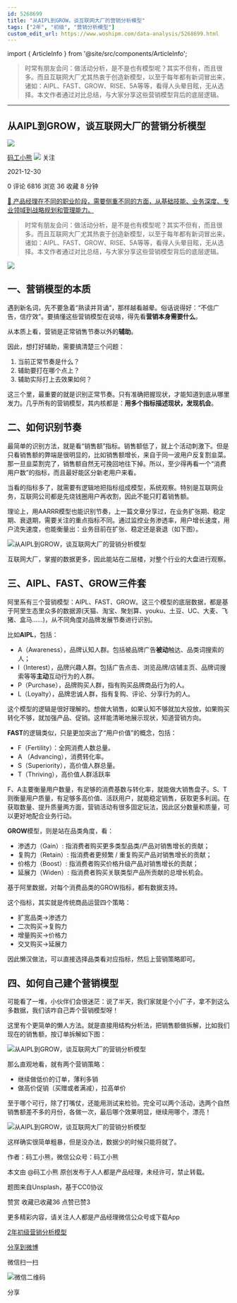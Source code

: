 ```yaml
---
id: 5268699
title: "从AIPL到GROW，谈互联网大厂的营销分析模型"
tags: ["2年", "初级", "营销分析模型"]
custom_edit_url: https://www.woshipm.com/data-analysis/5268699.html
---
```

import { ArticleInfo } from '@site/src/components/ArticleInfo';

<ArticleInfo
    author="码工小熊"
    authorLink="https://www.woshipm.com/u/1285820"
    published="2021-12-30"
    views={6816}
    comments={0}
    collects={36}
/>

> 时常有朋友会问：做活动分析，是不是也有模型呢？其实不但有，而且很多。而且互联网大厂尤其热衷于创造新模型，以至于每年都有新词冒出来，诸如：AIPL、FAST、GROW、RISE、5A等等，看得人头晕目眩，无从选择。本文作者通过对比总结，与大家分享这些营销模型背后的底层逻辑。

---

## 从AIPL到GROW，谈互联网大厂的营销分析模型

[![](https://static.woshipm.com/APP_U_202106_20210620005424_1343.jpeg?imageView2/1/w/72/h/72/q/100)](https://www.woshipm.com/u/1285820)

[码工小熊](https://www.woshipm.com/u/1285820) ![](https://static.woshipm.com/tag/1101_1@2x.png) 关注

2021-12-30

0 评论 6816 浏览 36 收藏 8 分钟

[🔗 产品经理在不同的职业阶段，需要侧重不同的方面，从基础技能、业务深度、专业领域到战略规划和管理能力。](https://ke.qidianla.com/courses/90pm)

> 时常有朋友会问：做活动分析，是不是也有模型呢？其实不但有，而且很多。而且互联网大厂尤其热衷于创造新模型，以至于每年都有新词冒出来，诸如：AIPL、FAST、GROW、RISE、5A等等，看得人头晕目眩，无从选择。本文作者通过对比总结，与大家分享这些营销模型背后的底层逻辑。

![](https://image.yunyingpai.com/wp/2021/12/HXze81b9hhcWGR2IG1P8.jpg)

## 一、营销模型的本质

遇到新名词，先不要急着“熟读并背诵”，那样越看越晕。俗话说得好：“不信广告，信疗效”。要搞懂这些营销模型在说啥，得先看**营销本身需要什么**。

从本质上看，营销是正常销售节奏以外的**辅助**。

因此，想打好辅助，需要搞清楚三个问题：

1.  当前正常节奏是什么？
2.  辅助要打在哪个点上？
3.  辅助实际打上去效果如何？

这三个里，最重要的就是识别正常节奏。只有准确把握现状，才能知道到底从哪里发力。几乎所有的营销模型，其内核都是：**用多个指标描述现状，发现机会**。

## 二、如何识别节奏

最简单的识别方法，就是看“销售额”指标。销售额低了，就上个活动刺激下。但是只看销售额的弊端是很明显的，比如销售额增长，来自于同一波用户反复割韭菜。那一旦韭菜割完了，销售额自然无可挽回地往下掉。所以，至少得再看一个“消费用户数”的指标，而且最好能区分新老用户来看。

当看的指标多了，就需要有逻辑地把指标组成模型，系统观察。特别是互联网业务，互联网公司都是先烧钱圈用户再收割，因此不能只盯着销售额。

理论上，用AARRR模型也能识别节奏，上一篇文章分享过，在业务扩张期、稳定期、衰退期，需要关注的重点指标不同。通过监控业务渗透率，用户增长速度，用户流失速度，也能衡量出：业务目前在扩张、稳定还是衰退（如下图）。

![从AIPL到GROW，谈互联网大厂的营销分析模型](https://image.woshipm.com/wp-files/2021/12/fpm1KYsLKnLkL1RPnuD8.png)

互联网大厂，掌握的数据更多，因此能站在二层楼，对整个行业的大盘进行观察。

## 三、AIPL、FAST、GROW三件套

阿里系有三个营销模型：AIPL、FAST、GROW。这三个模型的底层数据，都是基于阿里生态里众多的数据源(天猫、淘宝、聚划算、youku、土豆、UC、大麦、飞猪、盒马……)，从不同角度对品牌发展节奏进行识别。

比如**AIPL**，包括：

*   A（Awareness），品牌认知人群。包括被品牌广告**被动**触达、品类词搜索的人；
*   I（Interest），品牌兴趣人群。包括广告点击、浏览品牌/店铺主页、品牌词搜索等等**主动**互动行为的人群。
*   P（Purchase），品牌购买人群，指有购买品牌商品行为的人。
*   L（Loyalty），品牌忠诚人群，指有复购、评论、分享行为的人。

这个模型的逻辑是很好理解的。想做大销售，如果认知不够就加大投放，如果购买转化不够，就加强产品、促销。这样能清晰地展示现状，知道营销方向。

**FAST**的逻辑类似，只是更加突出了“用户价值”的概念，包括：

*   F（Fertility）：全网消费人数总量。
*   A （Advancing），消费转化率。
*   S（Superiority），高价值人群总量。
*   T（Thriving），高价值人群活跃率

F、A主要衡量用户数量，有足够的消费基数与转化率，就能做大销售盘子。S、T则衡量用户质量，有足够多高价值、活跃用户，就能稳定销售，获取更多利润。在获取数量、提升质量两方面，营销活动有很多固定玩法，因此区分数量和质量，可以更好地配合业务行动。

**GROW**模型，则是站在品类角度，看：

*   渗透力（Gain）: 指消费者购买更多类型品类/产品对销售增长的贡献；
*   复购力（Retain）: 指消费者更频繁 / 重复购买产品对销售增长的贡献；
*   价格力（Boost）: 指消费者购买价格升级产品对销售增长的贡献；
*   延展力（Widen）: 指消费者购买关联类型产品所贡献的总增长机会。

基于阿里数据，对每个消费品类的GROW指标，都有数据支持。

这个指标，其实就是传统商品运营四个策略：

*   扩宽品类→渗透力
*   二次购买→复购力
*   增量购买→价格力
*   交叉购买→延展力

因此懒汉做法，可以直接选择品类看对应指标，然后上营销策略即可。

## 四、如何自己建个营销模型

可能看了一堆，小伙伴们会很迷茫：说了半天，我们家就是个小厂子，拿不到这么多数据，我们该咋自己弄个营销模型呀！

这里有个更简单的懒人方法。就是直接用结构分析法，把销售额做拆解，比如我们现在的销售额，按订单拆解如下图：

![从AIPL到GROW，谈互联网大厂的营销分析模型](https://image.woshipm.com/wp-files/2021/12/6MCqAOajALEvcW2FWJXM.png)

那么直观地看，就有两个营销策略：

*   继续做低价的订单，薄利多销
*   做高价促销（买赠或者满减），拉高单价

至于哪个可行，除了打嘴仗，还能用测试来检验。完全可以两个活动，选两个自然销售额差不多的月份，各做一次，最后哪个效果明显，继续用哪个，漂亮！

![从AIPL到GROW，谈互联网大厂的营销分析模型](https://image.woshipm.com/wp-files/2021/12/Mbsb0qchlFvnNc9G8RpH.png)

这样确实很简单粗暴，但是没办法，数据少的时候只能将就了。

作者：码工小熊，微信公众号：码工小熊

本文由 @码工小熊 原创发布于人人都是产品经理，未经许可，禁止转载。

题图来自Unsplash，基于CC0协议

赞赏 收藏已收藏36 点赞已赞3

更多精彩内容，请关注人人都是产品经理微信公众号或下载App

[2年](https://www.woshipm.com/tag/2%e5%b9%b4)[初级](https://www.woshipm.com/tag/%e5%88%9d%e7%ba%a7)[营销分析模型](https://www.woshipm.com/tag/%e8%90%a5%e9%94%80%e5%88%86%e6%9e%90%e6%a8%a1%e5%9e%8b)

[分享到微博](https://service.weibo.com/share/share.php?appkey=2775287854&title=从AIPL到GROW，谈互联网大厂的营销分析模型&url=https://www.woshipm.com/data-analysis/5268699.html&pic=https://image.yunyingpai.com/wp/2021/12/HXze81b9hhcWGR2IG1P8.jpg)

微信扫一扫

![微信二维码](https://api.pwmqr.com/qrcode/create/?url=https://www.woshipm.com/data-analysis/5268699.html)

分享